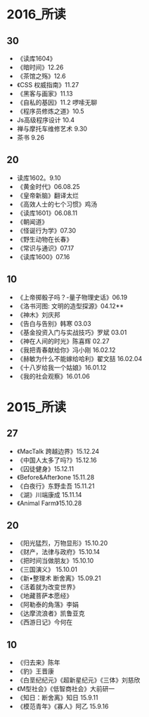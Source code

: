 # 2016_所读
## 30
- 《读库1604》
- 《暗时间》12.26
- 《茶馆之殇》12.6
- 《CSS 权威指南》11.27
- 《黑客与画家》11.13
- 《自私的基因》11.2 啰嗦无聊
- 《程序员修炼之道》10.5
- Js高级程序设计 10.4
- 禅与摩托车维修艺术  9.30
- 茶书 9.26

## 20
- 读库1602。9.10
- 《黄金时代》06.08.25
- 《皇帝新脑》翻译太烂
- 《高效人士的七个习惯》鸡汤
- 《读库1601》06.08.11
- 《朝闻道》
- 《怪诞行为学》07.30
- 《野生动物在长春》
- 《常识与通识》07.17
- 《读库1600》07.16

## 10
- 《上帝掷骰子吗？-量子物理史话》06.19
- 《洛书河图: 文明的造型探源》04.12**
- 《神木》刘庆邦
- 《告白与告别》韩寒 03.03
- 《基金投资入门与实战技巧》罗斌 03.01
- 《神在人间的时光》陈喜辉 02.27
- 《我把青春献给你》冯小刚 16.02.12
- 《赫敏为什么不能嫁给哈利》翟文喆 16.02.04
- 《十八岁给我一个姑娘》16.01.12
- 《我的社会观察》16.01.06


# 2015_所读

## 27
- 《MacTalk 跨越边界》15.12.24
- 《中国人太多了吗?》15.12.16
- 《囚徒健身》15.12.11
- 《Before&After》one 15.11.28
- 《白夜行》东野圭吾 15.11.21
- 《湖》川端康成 15.11.14
- 《Animal Farm》15.10.28

## 20
- 《阳光猛烈，万物显形》15.10.20
- 《财产，法律与政府》15.10.14
- 《把时间当做朋友》15.10.10
- 《三国演义》 15.10.01
- 《新•整理术 断舍离》15.09.21
- 《活着就为改变世界》
- 《地藏菩萨本愿经》
- 《阿勒泰的角落》李娟
- 《达摩流浪者》凯鲁亚克
- 《西游日记》今何在

## 10
- 《归去来》陈年
- 《豹》王晋康
- 《白垩纪纪元》《超新星纪元》《三体》刘慈欣
- 《M型社会》《低智商社会》大前研一
- 《知日：断舍离》知日 15.9.11
- 《模范青年》《寡人》阿乙 15.9.16